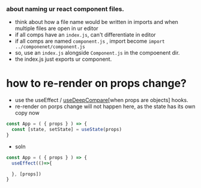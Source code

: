 ### about naming ur react component files. 
- think about how a file name would be written in imports and when multiple files are open in ur editor
- if all comps have an `index.js`, can't differentiate in editor
- if all comps are named `component.js` , import become `import ../componenet/component.js`
- so, use an `index.js` alongside `Component.js` in the compoenent dir.
- the index.js just exports ur component.

# how to re-render on props change?
- use the useEffect / [useDeepCompare](https://github.com/kentcdodds/use-deep-compare-effect)[when props are objects] hooks.
- re-render on porps change will not happen here, as the state has its own copy now
```js
const App = ( { props } ) => {
  const [state, setState] = useState(props)
}
```
- soln
```js
const App = ( { props } ) => {
  useEffect(()=>{

  }, [props])
}
```